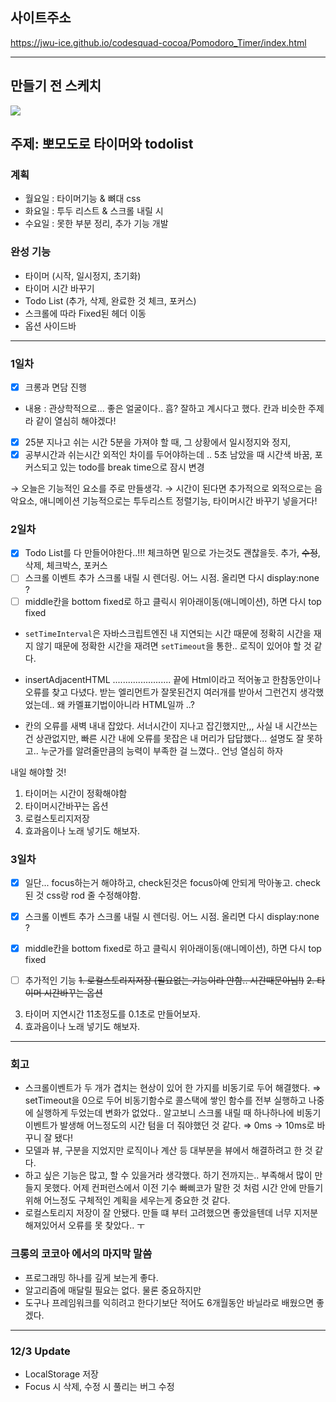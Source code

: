 ## 사이트주소
https://jwu-ice.github.io/codesquad-cocoa/Pomodoro_Timer/index.html


---

## 만들기 전 스케치
![](https://images.velog.io/images/wupajw/post/1eaafa7e-d963-4842-b416-07c05643db52/pomodorotimer_proto.jpg)


## 주제: 뽀모도로 타이머와 todolist

### 계획
- 월요일 : 타이머기능 & 뼈대 css
- 화요일 : 투두 리스트 & 스크롤 내릴 시
- 수요일 : 못한 부분 정리, 추가 기능 개발

### 완성 기능
- 타이머 (시작, 일시정지, 초기화)
- 타이머 시간 바꾸기
- Todo List (추가, 삭제, 완료한 것 체크, 포커스)
- 스크롤에 따라 Fixed된 헤더 이동
- 옵션 사이드바
---

### 1일차
- [x]  크롱과 면담 진행
- 내용 : 관상학적으로... 좋은 얼굴이다.. 흠?
잘하고 계시다고 했다.  칸과 비슷한 주제라 같이 열심히 해야겠다!

- [x]  25분 지나고 쉬는 시간 5분을 가져야 할 때, 
그 상황에서 일시정지와 정지,
- [x]  공부시간과 쉬는시간 외적인 차이를 두어야하는데 .. 
5초 남았을 때 시간색 바꿈, 포커스되고 있는 todo를 break time으로 잠시 변경

→ 오늘은 기능적인 요소를 주로 만들생각.
→ 시간이 된다면 추가적으로 외적으로는 음악요소, 애니메이션
기능적으로는 투두리스트 정렬기능, 타이머시간 바꾸기 넣을거다!

### 2일차

- [x]  Todo List를 다 만들어야한다..!!!
체크하면 밑으로 가는것도 괜찮을듯.
추가, ~~수정~~, 삭제, 체크박스, 포커스
- [ ]  스크롤 이벤트 추가
스크롤 내릴 시 렌더링. 어느 시점. 올리면 다시 display:none ?
- [ ]  middle칸을 bottom fixed로 하고 클릭시 위아래이동(애니메이션), 하면 다시 top fixed

- `setTimeInterval`은 자바스크립트엔진 내 지연되는 시간 때문에 정확히 시간을 재지 않기 때문에 정확한 시간을 재려면 `setTimeout`을 통한.. 로직이 있어야 할 것 같다.

- insertAdjacentHTML .......................
끝에 Html이라고 적어놓고 한참동안이나 오류를 찾고 다녔다. 받는 엘리먼트가 잘못된건지 여러개를 받아서 그런건지 생각했었는데.. 왜 카멜표기법이아니라 HTML일까 ..?

- 칸의 오류를 새벽 내내 잡았다.
서너시간이 지나고 잡긴했지만,,,
사실 내 시간쓰는건 상관없지만, 빠른 시간 내에 오류를 못잡은 내 머리가 답답했다... 설명도 잘 못하고.. 누군가를 알려줄만큼의 능력이 부족한 걸 느꼈다.. 언넝 열심히 하자

내일 해야할 것!
1. 타이머는 시간이 정확해야함
2. 타이머시간바꾸는 옵션
3. 로컬스토리지저장
4. 효과음이나 노래 넣기도 해보자.

### 3일차

- [x]  일단... focus하는거 해야하고, check된것은 focus아예 안되게 막아놓고. check된 것 css랑 rod 줄 수정해야함.
- [x]  스크롤 이벤트 추가
스크롤 내릴 시 렌더링. 어느 시점. 올리면 다시 display:none ?
- [x]  middle칸을 bottom fixed로 하고 클릭시 위아래이동(애니메이션), 하면 다시 top fixed

- [ ]  추가적인 기능
~~1. 로컬스토리지저장 (필요없는 기능이라 안함.. 시간때문아님!)~~
~~2. 타이머 시간바꾸는 옵션~~
3. 타이머 지연시간 11초정도를 0.1초로 만들어보자.
4. 효과음이나 노래 넣기도 해보자.

---
### 회고
- 스크롤이벤트가 두 개가 겹치는 현상이 있어 한 가지를 비동기로 두어 해결했다.
⇒ setTimeout을 0으로 두어 비동기함수로 콜스택에 쌓인 함수를 전부 실행하고 나중에 실행하게 두었는데 변화가 없었다.. 알고보니 스크롤 내릴 때 하나하나에 비동기이벤트가 발생해 어느정도의 시간 텀을 더 줘야했던 것 같다. 
⇒ 0ms → 10ms로 바꾸니 잘 됐다!
- 모델과 뷰, 구분을 지었지만 로직이나 계산 등 대부분을 뷰에서 해결하려고 한 것 같다.
- 하고 싶은 기능은 많고, 할 수 있을거라 생각했다. 하기 전까지는.. 부족해서 많이 만들지 못했다. 어제 컨퍼런스에서 이전 기수 빠삐코가 말한 것 처럼 시간 안에 만들기 위해 어느정도 구체적인 계획을 세우는게 중요한 것 같다.
- 로컬스토리지 저장이 잘 안됐다. 만들 떄 부터 고려했으면 좋았을텐데 너무 지저분해져있어서 오류를 못 찾았다.. ㅜ


### 크롱의 코코아 에서의 마지막 말씀

- 프로그래밍 하나를 깊게 보는게 좋다.
- 알고리즘에 매달릴 필요는 없다. 물론 중요하지만
- 도구나 프레임워크를 익히려고 한다기보단 적어도 6개월동안 바닐라로 배웠으면 좋겠다.

---
### 12/3 Update
- LocalStorage 저장
- Focus 시 삭제, 수정 시 풀리는 버그 수정

